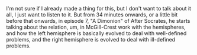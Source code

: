 I'm not sure if I already made a thing for this, but I don't want to talk about it all, I just want to listen to it.
But from 34 minutes onwards, or a little bit before that onwards, in episode 7, "A Dimonion" of After Socrates,
he starts talking about the relation, um, in McGill-Crest work with the hemispheres,
and how the left hemisphere is basically evolved to deal with well-defined problems,
and the right hemisphere is evolved to deal with ill-defined problems.

